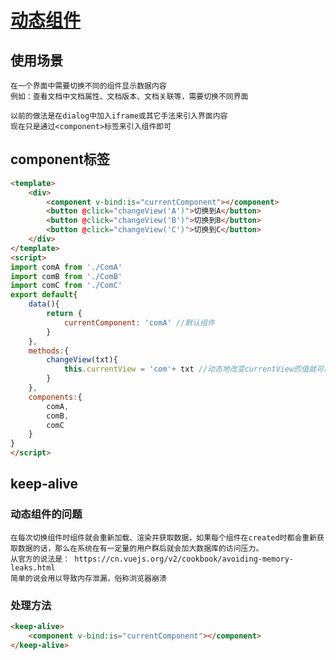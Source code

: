 # [动态组件](https://cn.vuejs.org/v2/guide/components.html#动态组件)
## 使用场景
    在一个界面中需要切换不同的组件显示数据内容
    例如：查看文档中文档属性、文档版本、文档关联等，需要切换不同界面

    以前的做法是在dialog中加入iframe或其它手法来引入界面内容
    现在只是通过<component>标签来引入组件即可

## component标签

~~~ html
<template>
    <div>
        <component v-bind:is="currentComponent"></component>
        <button @click="changeView('A')">切换到A</button>
        <button @click="changeView('B')">切换到B</button>
        <button @click="changeView('C')">切换到C</button>
    </div>
</template>
<script>
import comA from './ComA'
import comB from './ComB'
import comC from './ComC'
export default{
    data(){
        return {
            currentComponent: 'comA' //默认组件
        }
    },
    methods:{
        changeView(txt){
            this.currentView = 'com'+ txt //动态地改变currentView的值就可以动态挂载组件了
        }
    },
    components:{
        comA,
        comB,
        comC
    }
}
</script>
~~~

## keep-alive
### 动态组件的问题
    在每次切换组件时组件就会重新加载、渲染并获取数据，如果每个组件在created时都会重新获取数据的话，那么在系统在有一定量的用户群后就会加大数据库的访问压力。
    从官方的说法是： https://cn.vuejs.org/v2/cookbook/avoiding-memory-leaks.html
    简单的说会用以导致内存泄漏，俗称浏览器崩溃
### 处理方法
~~~ html
<keep-alive>
    <component v-bind:is="currentComponent"></component>
</keep-alive>
~~~
